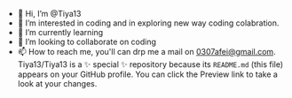 - 👋 Hi, I’m @Tiya13
- 👀 I’m interested in coding and in exploring new way coding colabration.
- 🌱 I’m currently learning 
- 💞️ I’m looking to collaborate on coding
- 📫 How to reach me, you'll can drp me a mail on 0307afei@gmail.com.
Tiya13/Tiya13 is a ✨ special ✨ repository because its `README.md` (this file) appears on your GitHub profile.
You can click the Preview link to take a look at your changes.
